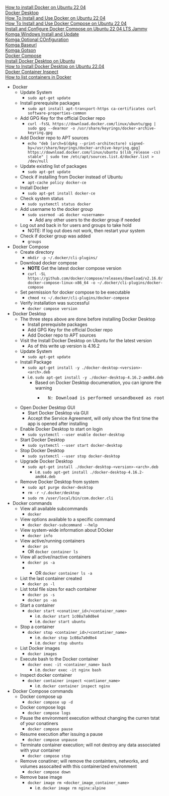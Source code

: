 [How to install Docker on Ubuntu 22 04](https://linuxconfig.org/how-to-install-docker-on-ubuntu-22-04)<br />
[Docker Desktop](https://www.docker.com/products/docker-desktop)<br />
[How To Install and Use Docker on Ubuntu 22 04](https://www.digitalocean.com/community/tutorials/how-to-install-and-use-docker-on-ubuntu-22-04)<br />
[How To Install and Use Docker Compose on Ubuntu 22 04](https://digitalocean.com/community/tutorials/how-to-install-and-use-docker-compose-on-ubuntu-22-04)<br />
[Install and Configure Docker Compose on Ubuntu 22 04 LTS Jammy](https://www.how2shout.com/linux/install-and-configure-docker-compose-on-ubuntu-22-04-lts-jammy)<br />
[Komga Windows Install and Update](https://komga.org/installation/thirdparty.html#windows-installer-and-updater)<br />
[Komga Optional COnfiguration](https://komga.org/installation/configuration.html#optional-configuration)<br />
[Komga Baseurl](https://komga.org/installation/configuration.html#server-servlet-context-path-server-servlet-context-path-baseurl)<br />
[Komga Gotson](https://github.com/gotson/komga/issues/353)<br />
[Docker Compose](https://github.com/docker/compose/releases/)<br />
[Install Docker Desktop on Ubuntu](https://docs.docker.com/desktop/install/ubuntu/)<br />
[How to Install Docker Desktop on Ubuntu 22.04](https://www.linuxtechi.com/how-to-install-docker-desktop-on-ubuntu/)<br />
[Docker Container Inspect](https://docs.docker.com/engine/reference/commandline/container_inspect/)<br />
[How to list containers in Docker](https://stackoverflow.com/questions/16840409/how-to-list-containers-in-docker)<br />

* Docker
  * Update System
    * `sudo apt-get update`
  * Install prerequisite packages
    * `sudo apt install apt-transport-https ca-certificates curl software-properties-common`
  * Add GPG Key for the official Docker repo
    * `curl -fsSL https://download.docker.com/linux/ubuntu/gpg | sudo gpg --dearmor -o /usr/share/keyrings/docker-archive-keyring.gpg`
  * Add Docker repo to APT sources
    * `echo "deb [arch=$(dpkg --print-architecture) signed-by=/usr/share/keyrings/docker-archive-keyring.gpg] https://download.docker.com/linux/ubuntu $(lsb_release -cs) stable" | sudo tee /etc/apt/sources.list.d/docker.list > /dev/null`
  * Update existing list of packages
    * `sudo apt-get update`
  * Check if installing from Docker instead of Ubuntu
    * `apt-cache policy docker-ce`
  * Install Docker
    * `sudo apt-get install docker-ce`
  * Check system status
    * `sudo systemctl status docker`
  * Add username to the docker group
    * `sudo usermod -aG docker <username>`
      * Add any other users to the docker group if needed
  * Log out and back in for users and groups to take hold
    * NOTE: If log out does not work, then restart your system
  * Check if docker group was added
    * `groups`
* Docker Compose
  * Create directory
    * `mkdir -p ~/.docker/cli-plugins/`
  * Download docker compose
    * **NOTE** Get the latest docker compose version
    * `curl -SL https://github.com/docker/compose/releases/download/v2.16.0/docker-compose-linux-x86_64 -o ~/.docker/cli-plugins/docker-compose`
  * Set permission for docker compose to be executable
    * `chmod +x ~/.docker/cli-plugins/docker-compose`
  * Verify installation was successful
    * `docker compose version`
* Docker Desktop
  * The three steps above are done before installing Docker Desktop
    * Install prerequisite packages
    * Add GPG Key for the official Docker repo
    * Add Docker repo to APT sources
  * Visit the Install Docker Desktop on Ubuntu for the latest version
    * As of this write up version is 4.16.2
  * Update System
    * `sudo apt-get update`
  * Install Package
    *  `sudo apt-get install -y ./docker-desktop-<version>-<arch>.deb`
      * i.e. `sudo apt-get install -y ./docker-desktop-4.16.2-amd64.deb`
        * Based on Docker Desktop documenation, you can ignore the warning
          * <pre>
              N: Download is performed unsandboxed as root, as file '/home/user/Downloads/docker-desktop.deb' couldn't be accessed by user '_apt'. - pkgAcquire::Run (13: Permission denied)
            </pre>
  * Open Docker Desktop GUI
    * Start Docker Desktop via GUI
    * Accept the Service Agreement, will only show the first time the app is opened after installing
  * Enable Docker Desktop to start on login
    * `sudo systemctl --user enable docker-desktop`
  * Start Docker Desktop
    * `sudo systemctl --user start docker-desktop`
  * Stop Docker Desktop
    * `sudo systemctl --user stop docker-desktop`
  * Upgrade Docker Desktop
    * `sudo apt-get install ./docker-desktop-<version>-<arch>.deb`
      * i.e. `sudo apt-get install ./docker-desktop-4.16.2-amd64.deb`
  * Remove Docker Desktop from system
    * `sudo apt purge docker-desktop`
    * `rm -r ~/.docker/desktop`
    * `sudo rm /user/local/bin/com.docker.cli`
* Docker commands
  * View all available subcommands
    * `docker`
  * View options available to a specific command
    * `docker docker-subcommand --help`
  * View system-wide information about DOcker
    * `docker info`
  * View active/running containers
    * `docker ps`
    * OR `docker container ls`
  * View all active/inactive containers
    * `docker ps -a`
    * * OR `docker container ls -a`
  * List the last container created
    * `docker ps -l`
  * List total file sizes for each container
    * `docker ps -s`
    * `docker ps -as`
  * Start a container
    * `docker start <conatiner_id>/<container_name>`
      * i.e. `docker start 1c08a7a0d0e4`
      * i.e. `docker start ubuntu`
  * Stop a container
    * `docker stop <container_id>/<contatiner_name>`
      * i.e. `docker stop 1c08a7a0d0e4`
      * i.e. `docker stop ubuntu`
  * List Docker images
    * `docker images`
  * Execute bash to the Docker container
    * `docker exec -it <container_name> bash`
      * i.e. `docker exec -it nginx bash`
  * Inspect docker container
    * `docker container inspect <contianer_name>`
      * i.e. `docker container inspect nginx`
* Docker Compose commands
  * Docker compose up
    * `docker compose up -d`
  * Docker compose logs
    * `docker compose logs`
  * Pause the environment execution without changing the curren tstat of your conatiners
    * `docker compose pause`
  * Resume execution after issuing a pause
    * `docker compose unpause`
  * Terminate container execution; will not destroy any data associated with your container
    * `docker compose stop`
  * Remove conatiner; will remove the containters, networks, and volumes assocaited with this containerized environment
    * `docker compose down`
  * Remove base image
    * `docker image rm <docker_image_container_name>`
      * i.e. `docker image rm nginx:alpine`
